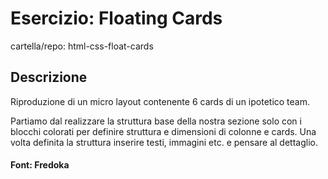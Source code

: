 # Esercizio: Floating Cards

cartella/repo: html-css-float-cards

## Descrizione
Riproduzione di un micro layout contenente 6 cards di un ipotetico team.

Partiamo dal realizzare la struttura base della nostra sezione solo con i blocchi colorati per definire struttura e dimensioni di colonne e cards. 
Una volta definita la struttura inserire  testi, immagini etc. e pensare al dettaglio.

#### Font: Fredoka